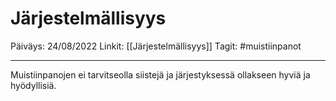 # Järjestelmällisyys
Päiväys: 24/08/2022
Linkit: [[Järjestelmällisyys]]
Tagit: #muistiinpanot

---

Muistiinpanojen ei tarvitseolla siistejä ja järjestyksessä ollakseen hyviä ja hyödyllisiä.